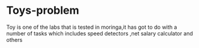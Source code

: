 # Toys-problem
Toy is one of the labs that is tested in moringa,it has got to do with a number of tasks which includes speed detectors ,net salary calculator and others
